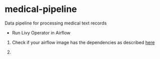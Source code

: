 # medical-pipeline
Data pipeline for processing medical text records


* Run Livy Operator in Airflow 

1. Check if your airflow image has the dependencies as described [here](https://airflow.apache.org/docs/apache-airflow-providers-apache-livy/stable/index.html)

2. 